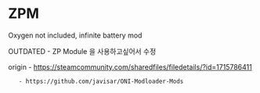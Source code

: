 # ZPM

Oxygen not included, infinite battery mod

OUTDATED - ZP Module 을 사용하고싶어서 수정


origin - https://steamcommunity.com/sharedfiles/filedetails/?id=1715786411

       - https://github.com/javisar/ONI-Modloader-Mods
